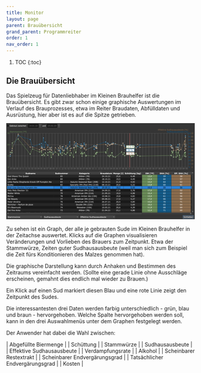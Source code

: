 ```yaml
---
title: Monitor
layout: page
parent: Brauübersicht
grand_parent: Programmreiter
order: 1
nav_order: 1
---
```


1. TOC
{:toc}

## Die Brauübersicht

Das Spielzeug für Datenliebhaber im Kleinen Brauhelfer ist die Brauübersicht. Es gibt zwar schon einige graphische Auswertungen im Verlauf des Brauprozesses, etwa im Reiter Braudaten, Abfülldaten und Ausrüstung, hier aber ist es auf die Spitze getrieben.

![image](/assets/images/pictorial/1101_brauuebersicht_web.png)

Zu sehen ist ein Graph, der alle je gebrauten Sude im Kleinen Brauhelfer in der Zeitachse auswertet. Klicks auf die Graphen visualisieren Veränderungen und Vorlieben des Brauers zum Zeitpunkt. Etwa der Stammwürze, Zeiten guter Sudhausausbeute (weil man sich zum Beispiel die Zeit fürs Konditionieren des Malzes genommen hat).

Die graphische Darstellung kann durch Anhaken und Bestimmen des Zeitraums vereinfacht werden. (Sollte eine gerade Linie ohne Ausschläge erscheinen, gemahnt dies endlich mal wieder zu Brauen.)

Ein Klick auf einen Sud markiert diesen Blau und eine rote Linie zeigt den Zeitpunkt des Sudes.

Die interessantesten drei Daten werden farbig unterschiedlich - grün, blau und braun - hervorgehoben. Welche Spalte hervorgehoben werden soll, kann in den drei Auswahlmenüs unter dem Graphen festgelegt werden.

Der Anwender hat dabei die Wahl zwischen:

| Abgefüllte Biermenge |
| Schüttung |
| Stammwürze |
| Sudhausausbeute |
| Effektive Sudhausausbeute |
| Verdampfungsrate |
| Alkohol |
| Scheinbarer Restextrakt |
| Scheinbarer Endvergärungsgrad |
| Tatsächlicher Endvergärungsgrad |
| Kosten |